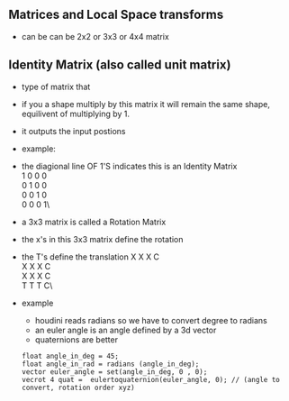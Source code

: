## Matrices and Local Space transforms
- can be can be 2x2 or 3x3 or 4x4 matrix

## Identity Matrix (also called unit matrix)
- type of matrix that
- if you a shape multiply by this matrix it will remain the same shape, equilivent of multiplying by 1.
- it outputs the input postions
- example:
- the diagional line OF 1'S indicates this is an Identity Matrix  
  1 0 0 0\
  0 1 0 0\
  0 0 1 0\
  0 0 0 1\

- a 3x3 matrix is called a Rotation Matrix
- the x's in this 3x3 matrix define the rotation  
- the T's define the translation
  X X X C\
  X X X C\
  X X X C\
  T T T C\
  
- example
    - houdini reads radians so we have to convert degree to radians
    - an euler angle is an angle defined by a 3d vector
    - quaternions are better
    ```
    float angle_in_deg = 45;
    float angle_in_rad = radians (angle_in_deg);
    vector euler_angle = set(angle_in_deg, 0 , 0);
    vecrot 4 quat =  eulertoquaternion(euler_angle, 0); // (angle to convert, rotation order xyz)
    ```
